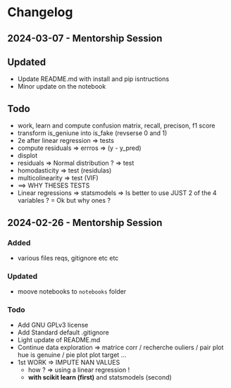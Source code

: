 # Changelog


## 2024-03-07 - Mentorship Session

## Updated
- Update README.md with install and pip isntructions
- Minor update on the notebook

## Todo
- work, learn and compute confusion matrix, recall, precison, f1 score
- transform is_geniune into is_fake (revserse 0 and 1)
- 2e after linear regression => tests 
 - compute residuals => errros => (y - y_pred)
 - displot 
 - residuals => Normal distribution ? => test 
 - homodasticity => test (residulas) 
 - multicolinearity => test (VIF) 
 - ==> WHY THESES TESTS
 - Linear regressions => statsmodels => Is better to use JUST 2 of the 4 variables ?   = Ok but why ones ?


## 2024-02-26 - Mentorship Session

### Added
- various files reqs, gitignore etc etc

### Updated
- moove notebooks to ```notebooks``` folder

### Todo
- Add GNU GPLv3 license
- Add Standard default .gitignore 
- Light update of README.md
- Continue data exploration => matrice corr / recherche ouliers /  pair plot hue is genuine / pie plot plot target ...
- 1st WORK => IMPUTE NAN VALUES
    - how ? => using a linear regression ! 
    - **with scikit learn (first)** and statsmodels (second) 
    

